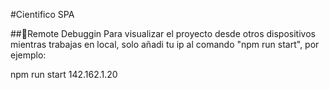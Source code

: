 #Cientifico SPA

##📱Remote Debuggin
Para visualizar el proyecto desde otros dispositivos mientras trabajas en local, solo añadi tu ip al comando "npm run start", por ejemplo:

npm run start 142.162.1.20

